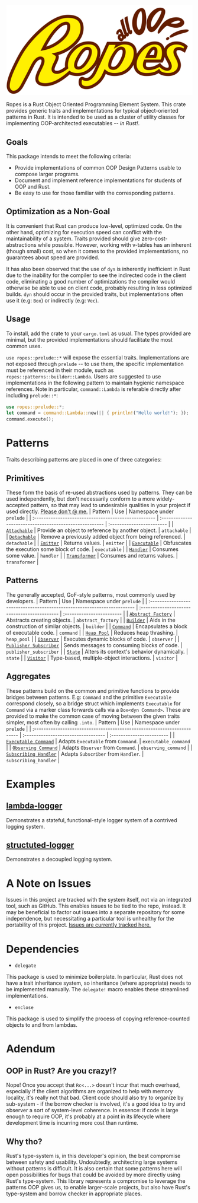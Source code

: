 ![ropes project logo](promo/Logo.svg)

Ropes is a Rust Object Oriented Programming Element System.
This crate provides generic traits and implementations for typical object-oriented patterns in Rust.
It is intended to be used as a cluster of utility classes for implementing OOP-architected executables -- *in Rust!*.

## Goals
This package intends to meet the following criteria:

- Provide implementations of common OOP Design Patterns usable to compose larger programs.
- Document and implement reference implementations for students of OOP and Rust.
- Be easy to use for those familiar with the corresponding patterns.

## Optimization as a Non-Goal
It is convenient that Rust can produce low-level, optimized code.
On the other hand, optimizing for execution speed can conflict with the maintainability of a system.
Traits provided should give zero-cost-abstractions while possible.
However, working with v-tables has an inherent (though small) cost, so when it comes to the provided implementations, no guarantees about speed are provided.

It has also been observed that the use of `dyn` is inherently inefficient in Rust due to the inability for the compiler to see the indirected code in the client code, eliminating a good number of optimizations the compiler would otherwise be able to use on client code, probably resulting in less optimized builds.
`dyn` should occur in the provided traits, but implementations often use it (e.g: `Box`) or indirectly (e.g: `Vec`).

## Usage
To install, add the crate to your `cargo.toml` as usual.
The types provided are minimal, but the provided implementations should facilitate the most common uses.

`use ropes::prelude::*` will expose the essential traits.
Implementations are not exposed through `prelude` -- to use them, the specific implementation must be referenced in their module, such as `ropes::patterns::builder::Lambda`.
Users are suggested to use implementations in the following pattern to maintain hygienic namespace references.
Note in particular, `command::Lambda` is referable directly after including `prelude::*`:
``` rust
use ropes::prelude::*;
let command = command::Lambda::new(|| { println!("Hello world!"); });
command.execute();
```

# Patterns
Traits describing patterns are placed in one of three categories:

## Primitives
These form the basis of re-used abstractions used by patterns.
They can be used independently, but don't necessarily conform to a more widely-accepted pattern, so that may lead to undesirable qualities in your project if used directly.
[Please don't @ me.](https://en.wikipedia.org/wiki/Greenspun%27s_tenth_rule)
| Pattern                                              | Use                                                     | Namespace under `prelude` |
| :--------------------------------------------------- | :------------------------------------------------------ | :------------------------ |
| [`Attachable`](./ropes_primitives/src/attachable/)   | Provide an object to reference by another object.       | `attachable`              |
| [`Detachable`](./ropes_primitives/src/detachable/)   | Remove a previously added object from being referenced. | `detachable`              |
| [`Emitter`](./ropes_primitives/src/emitter/)         | Returns values.                                         | `emitter`                 |
| [`Executable`](./ropes_primitives/src/executable/)   | Obfuscates the execution some block of code.            | `executable`              |
| [`Handler`](./ropes_primitives/src/handler/)         | Consumes some value.                                    | `handler`                 |
| [`Transformer`](./ropes_primitives/src/transformer/) | Consumes and returns values.                            | `transformer`             |

## Patterns
The generally accepted, GoF-style patterns, most commonly used by developers.
| Pattern                                                                  | Use                                          | Namespace under `prelude` |
| :----------------------------------------------------------------------- | :------------------------------------------- | :------------------------ |
| [`Abstract Factory`](./ropes_lib/src/patterns/abstract_factory/)         | Abstracts creating objects.                  | `abstract_factory`        |
| [`Builder`](./ropes_derive/src/builder/)                                 | Aids in the construction of similar objects. | `builder`                 |
| [`Command`](./ropes_lib/src/patterns/command/)                           | Encapsulates a block of executable code.     | `command`                 |
| [`Heap Pool`](./ropes_lib/src/patterns/heap_pool/)                       | Reduces heap thrashing.                      | `heap_pool`               |
| [`Observer`](./ropes_lib/src/patterns/observer/)                         | Executes dynamic blocks of code.             | `observer`                |
| [`Publisher Subscriber`](./ropes_lib/src/patterns/publisher_subscriber/) | Sends messages to consuming blocks of code.  | `publisher_subscriber`    |
| [`State`](./ropes_lib/src/patterns/state/)                               | Alters its context's behavior dynamically.   | `state`                   |
| [`Visitor`](./ropes_lib/src/patterns/visitor/)                           | Type-based, multiple-object interactions.    | `visitor`                 |

## Aggregates
These patterns build on the common and primitive functions to provide bridges between patterns.
E.g: `Command` and the primitive `Executable` correspond closely, so a bridge struct which implements `Executable` for `Command` via a marker class forwards calls via a `Box<dyn Command>`.
These are provided to make the common case of moving between the given traits simpler, most often by calling `.into`.
| Pattern                                                                  | Use                                 | Namespace under `prelude` |
| :----------------------------------------------------------------------- | :---------------------------------- | :------------------------ |
| [`Executable Command`](./ropes_lib/src/aggregates/executable_command/)   | Adapts `Executable` from `Command`. | `executable_command`      |
| [`Observing Command`](./ropes_lib/src/aggregates/observing_command/)     | Adapts `Observer` from `Command`.   | `observing_command`       |
| [`Subscribing Handler`](./ropes_lib/src/aggregates/subscribing_handler/) | Adapts `Subscriber` from `Handler`. | `subscribing_handler`     |

# Examples
## [lambda-logger](./ropes_examples/lambda-logger/)
Demonstrates a stateful, functional-style logger system of a contrived logging system.

## [structuted-logger](./ropes_examples/structured-logger/)
Demonstrates a decoupled logging system.

# A Note on Issues
Issues in this project are tracked with the system itself, not via an integrated tool, such as GitHub.
This enables issues to be tied to the repo, instead.
It may be beneficial to factor out issues into a separate repository for some independence, but necessitating a particular tool is unhealthy for the portability of this project.
[Issues are currently tracked here.](./issues.md)

# Dependencies
- `delegate`

This package is used to minimize boilerplate.
In particular, Rust does not have a trait inheritance system, so inheritance (where appropriate) needs to be implemented manually.
The `delegate!` macro enables these streamlined implementations.

- `enclose`

This package is used to simplify the process of copying reference-counted objects to and from lambdas.

# Adendum
## OOP in Rust?  Are you crazy!?
Nope!
Once you accept that `Rc<...>` doesn't incur that much overhead, especially if the client algorithms are organized to help with memory locality, it's really not that bad.
Client code should also try to organize by sub-system - if the borrow checker is involved, it's a good idea to try and observer a sort of system-level coherence.
In essence: if code is large enough to require OOP, it's probably at a point in its lifecycle where development time is incurring more cost than runtime.

## Why tho?
Rust's type-system is, in this developer's opinion, the best compromise between safety and usability.
Undoubtedly, architecting large systems without patterns is difficult.
It is also certain that some patterns here will open possibilities for bugs that could be avoided by more directly using Rust's type-system.
This library represents a compromise to leverage the patterns OOP gives us, to enable larger-scale projects, but also have Rust's type-system and borrow checker in appropriate places.